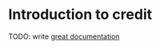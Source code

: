 # Introduction to credit

TODO: write [great documentation](http://jacobian.org/writing/what-to-write/)
